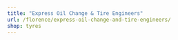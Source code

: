 ```yaml
---
title: "Express Oil Change & Tire Engineers"
url: /florence/express-oil-change-and-tire-engineers/
shop: tyres
---
```

